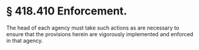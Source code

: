 # § 418.410   Enforcement.

The head of each agency must take such actions as are necessary to ensure that the provisions herein are vigorously implemented and enforced in that agency.


